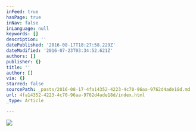 ```yaml
---
inFeed: true
hasPage: true
inNav: false
inLanguage: null
keywords: []
description: ''
datePublished: '2016-08-17T18:27:58.229Z'
dateModified: '2016-07-23T03:34:52.621Z'
authors: []
publisher: {}
title: ''
author: []
via: {}
starred: false
sourcePath: _posts/2016-08-17-4fa14352-4223-4c70-96aa-9762d4ade18d.md
url: 4fa14352-4223-4c70-96aa-9762d4ade18d/index.html
_type: Article

---
```

![](https://the-grid-user-content.s3-us-west-2.amazonaws.com/908722b4-1dda-4871-90fa-40ae6a00c3b0.jpg)
